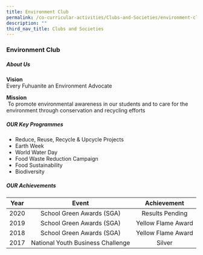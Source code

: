 ```yaml
---
title: Environment Club
permalink: /co-curricular-activities/Clubs-and-Societies/environment-club/
description: ""
third_nav_title: Clubs and Societies
---
```

### Environment Club
##### About Us

**Vision** <br>Every Fuhuanite an Environment Advocate

**Mission**<br> To promote environmental awareness in our students and to care for the environment through conservation and recycling efforts

##### OUR Key Programmes

  

*   Reduce, Reuse, Recycle & Upcycle Projects
*   Earth Week
*   World Water Day
*   Food Waste Reduction Campaign
*   Food Sustainability
*   Biodiversity

##### OUR Achievements

| Year | Event | Achievement |
|:---:|:---:|:---:|
| 2020 | School Green Awards (SGA) | Results Pending |
| 2019 | School Green Awards (SGA) | Yellow Flame Award |
| 2018 | School Green Awards (SGA) | Yellow Flame Award |
|  2017 |  National Youth Business Challenge  |  Silver  |